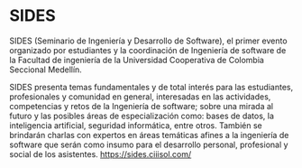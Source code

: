 # SIDES
SIDES (Seminario de Ingeniería y Desarrollo de Software), el primer evento organizado por estudiantes y la coordinación de Ingeniería de software de la Facultad de ingeniería de la Universidad Cooperativa de Colombia Seccional Medellín.

SIDES presenta temas fundamentales y de total interés para las estudiantes, profesionales y comunidad en general, interesadas en las actividades, 
        competencias y retos de la Ingeniería de software; sobre una mirada al futuro y las posibles áreas de especialización como:
        bases de datos, la inteligencia artificial, seguridad informática, entre otros. También se brindarán charlas con expertos en áreas
        temáticas afines a la ingeniería de software que serán como insumo para el desarrollo personal, profesional y social de los asistentes.
https://sides.ciiisol.com/
